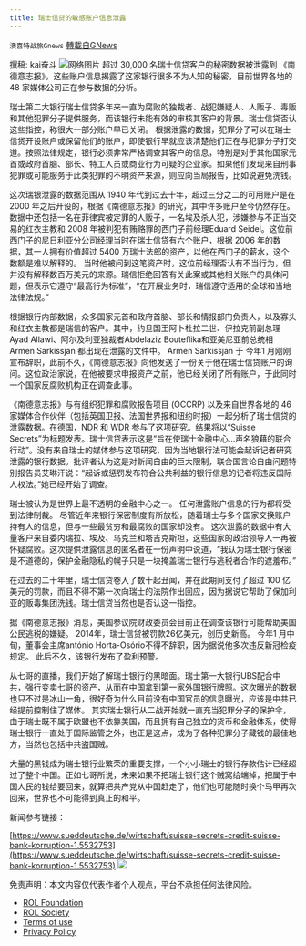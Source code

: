 ```yaml
---
title: 瑞士信贷的敏感账户信息泄露
---
```

`澳喜特战旅Gnews` [轉載自GNews](https://gnews.org/zh-hans/2053496/)

撰稿: kai奋斗
![](https://assets.gnews.org/wp-content/uploads/2022/02/2.23F.jpeg)网络图片
超过 30,000 名瑞士信贷客户的秘密数据被泄露到 《南德意志报》，这些账户信息揭露了这家银行很多不为人知的秘密，目前世界各地的 48 家媒体公司正在参与数据的分析。

瑞士第二大银行瑞士信贷多年来一直为腐败的独裁者、战犯嫌疑人、人贩子、毒贩和其他犯罪分子提供服务，而该银行未能有效的审核其客户的背景。瑞士信贷否认这些指控，称很大一部分账户早已关闭。 根据泄露的数据，犯罪分子可以在瑞士信贷开设账户或保留他们的账户，即使银行早就应该清楚他们正在与犯罪分子打交道。按照法律规定，银行必须非常严格调查其客户的信息，特别是对于其他国家元首或政府首脑、部长、特工人员或商业行为可疑的企业家。如果他们发现来自刑事犯罪或可能服务于此类犯罪的不明资产来源，则应向当局报告，比如说避免洗钱。

这次瑞银泄露的数据范围从 1940 年代到过去十年，超过三分之二的可用账户是在 2000 年之后开设的，根据《南德意志报》的研究，其中许多账户至今仍然存在。 数据中还包括一名在菲律宾被定罪的人贩子，一名埃及杀人犯，涉嫌参与不正当交易的红衣主教和 2008 年被判犯有贿赂罪的西门子前经理Eduard Seidel。这位前西门子的尼日利亚分公司经理当时在瑞士信贷有六个账户，根据 2006 年的数据，其一人拥有价值超过 5400 万瑞士法郎的资产，以他在西门子的薪水，这个数额是难以解释的。 当时他被问到这笔资产时，这位前经理否认有不当行为，但并没有解释数百万美元的来源。瑞信拒绝回答有关此案或其他相关账户的具体问题，但表示它遵守“最高行为标准”，“在开展业务时，瑞信遵守适用的全球和当地法律法规。”

根据银行内部数据，众多国家元首和政府首脑、部长和情报部门负责人，以及寡头和红衣主教都是瑞信的客户。其中，约旦国王阿卜杜拉二世、伊拉克前副总理Ayad Allawi、阿尔及利亚独裁者Abdelaziz Bouteflika和亚美尼亚前总统相Armen Sarkissjan 都出现在泄露的文件中。 Armen Sarkissjan 于 今年1 月刚刚宣布辞职，此前不久，《南德意志报》向他发送了一份关于他在瑞士信贷账户的询问。这位政治家说，在他被要求申报资产之前，他已经关闭了所有账户，于此同时一个国家反腐败机构正在调查此事。

《南德意志报》与有组织犯罪和腐败报告项目 (OCCRP) 以及来自世界各地的 46 家媒体合作伙伴（包括英国卫报、法国世界报和纽约时报）一起分析了瑞士信贷的泄露数据。在德国，NDR 和 WDR 参与了这项研究。结果将以“Suisse Secrets”为标题发表。瑞士信贷表示这是“旨在使瑞士金融中心…声名狼藉的联合行动”。没有来自瑞士的媒体参与这项研究，因为当地银行法可能会起诉记者研究泄露的银行数据。批评者认为这是对新闻自由的巨大限制，联合国言论自由问题特别报告员艾琳汗说：“起诉或惩罚发布符合公共利益的银行信息的记者将违反国际人权法。”她已经开始了调查。

瑞士被认为是世界上最不透明的金融中心之一。 任何泄露账户信息的行为都将受到法律制裁。 尽管近年来银行保密制度有所放松，随着瑞士与多个国家交换账户持有人的信息，但与一些最贫穷和最腐败的国家却没有。 这次泄露的数据中有大量客户来自委内瑞拉、埃及、乌克兰和塔吉克斯坦，这些国家的政治领导人一再被怀疑腐败。这次提供泄露信息的匿名者在一份声明中说道，“我认为瑞士银行保密是不道德的，保护金融隐私的幌子只是一块掩盖瑞士银行与逃税者合作的遮羞布。”

在过去的二十年里，瑞士信贷卷入了数十起丑闻，并在此期间支付了超过 100 亿美元的罚款，而且不得不第一次向瑞士的法院作出回应，因为据说它帮助了保加利亚的贩毒集团洗钱。瑞士信贷当然也是否认这一指控。

据《南德意志报》消息，美国参议院财政委员会目前正在调查该银行可能帮助美国公民逃税的嫌疑。 2014年，瑞士信贷被罚款26亿美元，创历史新高。 今年1 月中旬，董事会主席antónio Horta-Osório不得不辞职，因为据说他多次违反新冠检疫规定。 此后不久，该银行发布了盈利预警。

从七哥的直播，我们开始了解瑞士银行的黑暗面。瑞士第一大银行UBS配合中共，强行变卖七哥的资产，从而在中国拿到第一家外国银行牌照。这次曝光的数据也只不过是冰山一角，很好奇为什么目前没有中国官员的信息曝光，应该是中共已经提前控制住了媒体。 其实瑞士银行从二战开始就一直充当犯罪分子的保护伞，由于瑞士既不属于欧盟也不依靠美国，而且拥有自己独立的货币和金融体系，使得瑞士银行一直处于国际监管之外，也正是这点，成为了各种犯罪分子藏钱的最佳地方，当然也包括中共盗国贼。

大量的黑钱成为瑞士银行业繁荣的重要支撑，一个小小瑞士的银行存款估计已经超过了整个中国。正如七哥所说，未来如果不把瑞士银行这个贼窝给端掉，把属于中国人民的钱给要回来，就算把共产党从中国赶走了，他们也可能随时换个马甲再次回来，世界也不可能得到真正的和平。

新闻参考链接：

[https://www.sueddeutsche.de/wirtschaft/suisse-secrets-credit-suisse-bank-korruption-1.5532753](https://www.sueddeutsche.de/wirtschaft/suisse-secrets-credit-suisse-bank-korruption-1.5532753)
![](https://assets.gnews.org/wp-content/uploads/2022/02/TUBIAO-X.jpg)
 

免责声明：本文内容仅代表作者个人观点，平台不承担任何法律风险。

- [ROL Foundation](https://rolfoundation.org/)
- [ROL Society](https://rolsociety.org/)
- [Terms of use](https://gnews.org/terms-of-use-3/)
- [Privacy Policy](https://gnews.org/privacy-policy/)

